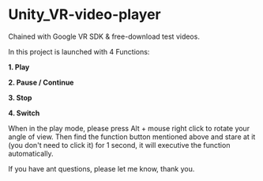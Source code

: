 # Unity_VR-video-player
 
Chained with Google VR SDK & free-download test videos.

In this project is launched with 4 Functions:

**1. Play**

**2. Pause / Continue**

**3. Stop**

**4. Switch**

When in the play mode, please press Alt + mouse right click to rotate your angle of view.
Then find the function button mentioned above and stare at it (you don't need to click it) for 1 second, it will executive the function automatically.

If you have ant questions, please let me know, thank you.
